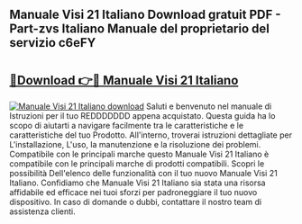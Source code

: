 ## Manuale Visi 21 Italiano Download gratuit PDF - Part-zvs Italiano Manuale del proprietario del servizio c6eFY

# <h2><a href="http://dfb4n0h.blite.top/?on=Manuale+Visi+21+Italiano">🔗Download 👉🔴 Manuale Visi 21 Italiano</a></h2>

[![Manuale Visi 21 Italiano download](https://i.imgur.com/lujVjoI.png)](http://dfb4n0h.blite.top/?on=Manuale+Visi+21+Italiano)
Saluti e benvenuto nel manuale di Istruzioni per il tuo REDDDDDDD appena acquistato. Questa guida ha lo scopo di aiutarti a navigare facilmente tra le caratteristiche e le caratteristiche del tuo Prodotto. All'interno, troverai istruzioni dettagliate per L'installazione, L'uso, la manutenzione e la risoluzione dei problemi. Compatibile con le principali marche questo Manuale Visi 21 Italiano è compatibile con le principali marche di prodotti compatibili. Scopri le possibilità Dell'elenco delle funzionalità con il tuo nuovo Manuale Visi 21 Italiano. Confidiamo che Manuale Visi 21 Italiano sia stata una risorsa affidabile ed efficace nei tuoi sforzi per padroneggiare il tuo nuovo dispositivo. In caso di domande o dubbi, contattare il nostro team di assistenza clienti.
